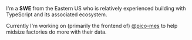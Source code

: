 I'm a **SWE** from the Eastern US who is relatively experienced building with TypeScript and its associated ecosystem.

Currently I'm working on (primarily the frontend of) [@pico-mes](https://github.com/pico-mes) to help midsize factories do more with their data.

